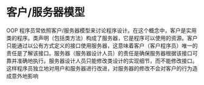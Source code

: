 # 客户/服务器模型

OOP 程序员常依照客户/服务器模型来讨论程序设计。在这个概念中，客户是实用类的程序。类声明（包括类方法）构成了服务器，它是程序可以使用的资源。客户只能通过以公有方式定义的接口使用服务器，这意味着客户（客户程序员）唯一的责任是了解该接口。服务器（服务器设计人员）的责任是确保服务器根据该接口可靠并准确地执行。服务器设计人员只能修改类设计的实现细节，而不能修改接口。这样程序员独立地对用户和服务器进行改进，对服务器的修改不会对客户的行为造成意外地影响